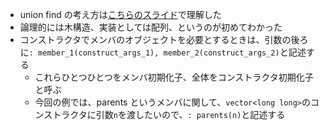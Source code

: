 - union find の考え方は[こちらのスライド](https://atcoder.jp/contests/atc001/tasks/unionfind_a)で理解した
- 論理的には木構造、実装としては配列、というのが初めてわかった
- コンストラクタでメンバのオブジェクトを必要とするときは、引数の後ろに`: member_1(construct_args_1), member_2(construct_args_2)`と記述する
  - これらひとつひとつをメンバ初期化子、全体をコンストラクタ初期化子と呼ぶ
  - 今回の例では、parents というメンバに関して、`vector<long long>`のコンストラクタに引数`n`を渡したいので、`: parents(n)`と記述する
